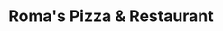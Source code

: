 ---
layout: '../../../layouts/Restaurant.astro'
title: Roma's Pizza & Restaurant
lng: -76.6442043
lat: 39.9007179
color: '#31225D'
type: pizza
address: 2 E Main St, Dallastown, PA 17313
rating: 4.5
tags:
  - pizza
  - pasta
  - italian
---